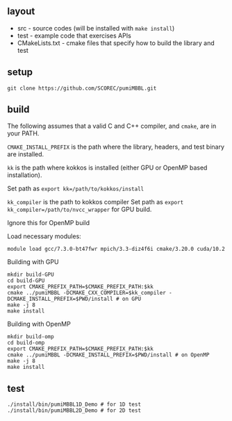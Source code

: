 
## layout

- src - source codes (will be installed with `make
install`)
- test - example code that exercises APIs
- CMakeLists.txt - cmake files that specify how to build the library and test

## setup

```
git clone https://github.com/SCOREC/pumiMBBL.git
```

## build

The following assumes that a valid C and C++ compiler, and `cmake`, are in your PATH.

`CMAKE_INSTALL_PREFIX` is the path where the library, headers, and test binary
are installed.

`kk` is the path where kokkos is installed (either GPU or OpenMP based installation).

Set path as `export kk=/path/to/kokkos/install`

`kk_compiler` is the path to kokkos compiler
Set path as `export kk_compiler=/path/to/nvcc_wrapper` for GPU build.

Ignore this for OpenMP build

Load necessary modules:
```
module load gcc/7.3.0-bt47fwr mpich/3.3-diz4f6i cmake/3.20.0 cuda/10.2
```

Building with GPU
```
mkdir build-GPU
cd build-GPU
export CMAKE_PREFIX_PATH=$CMAKE_PREFIX_PATH:$kk
cmake ../pumiMBBL -DCMAKE_CXX_COMPILER=$kk_compiler -DCMAKE_INSTALL_PREFIX=$PWD/install # on GPU
make -j 8
make install
```

Building with OpenMP
```
mkdir build-omp
cd build-omp
export CMAKE_PREFIX_PATH=$CMAKE_PREFIX_PATH:$kk
cmake ../pumiMBBL -DCMAKE_INSTALL_PREFIX=$PWD/install # on OpenMP
make -j 8
make install
```


## test

```
./install/bin/pumiMBBL1D_Demo # for 1D test
./install/bin/pumiMBBL2D_Demo # for 2D test
```
